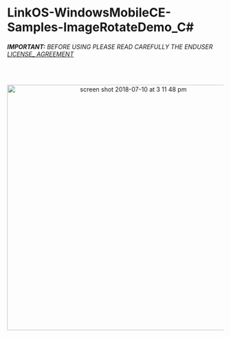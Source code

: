 # LinkOS-WindowsMobileCE-Samples-ImageRotateDemo_C#
###### __IMPORTANT:__ BEFORE USING PLEASE READ CAREFULLY THE ENDUSER [LICENSE_ AGREEMENT](http://link-os.github.io/Zebra_SDK_EULA.pdf)
<br />


<p align="center">
 
<img width="571" alt="screen shot 2018-07-10 at 3 11 48 pm" src="https://user-images.githubusercontent.com/41017424/42534942-b111ef90-8453-11e8-836c-c3b45f5e22db.png">

</p>
